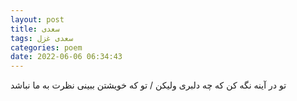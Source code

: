 ```yaml
---
layout: post
title: سعدی
tags: سعدی غزل
categories: poem
date: 2022-06-06 06:34:43
---
```


تو در آینه نگه کن که چه دلبری ولیکن / تو که خویشتن ببینی نظرت به ما نباشد
